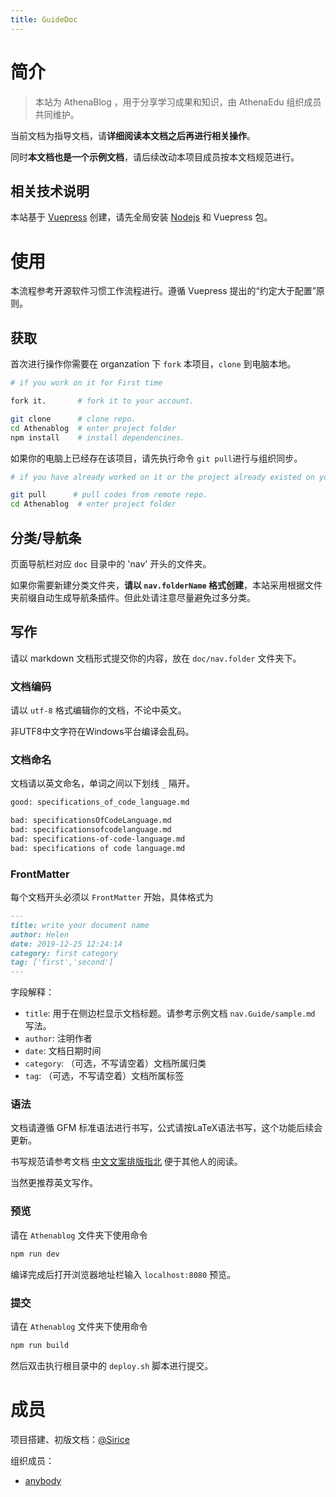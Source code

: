 ```yaml
---
title: GuideDoc
---
```

# 简介

> 本站为 AthenaBlog ，用于分享学习成果和知识，由 AthenaEdu 组织成员共同维护。

当前文档为指导文档，请**详细阅读本文档之后再进行相关操作**。

同时**本文档也是一个示例文档**，请后续改动本项目成员按本文档规范进行。

## 相关技术说明

本站基于 [Vuepress](https://vuepress.vuejs.org) 创建，请先全局安装 [Nodejs](https://nodejs.org/en/) 和 Vuepress 包。


# 使用

本流程参考开源软件习惯工作流程进行。遵循 Vuepress 提出的“约定大于配置”原则。

## 获取

首次进行操作你需要在 organzation 下 `fork` 本项目，`clone` 到电脑本地。

```bash
# if you work on it for First time

fork it.       # fork it to your account.

git clone      # clone repo.
cd Athenablog  # enter project folder
npm install    # install dependencines.
```

如果你的电脑上已经存在该项目，请先执行命令 `git pull`进行与组织同步。

```bash
# if you have already worked on it or the project already existed on your computer.

git pull      # pull codes from remote repo.
cd Athenablog  # enter project folder
```

## 分类/导航条

页面导航栏对应 `doc` 目录中的 'nav' 开头的文件夹。

如果你需要新建分类文件夹，**请以 `nav.folderName` 格式创建**，本站采用根据文件夹前缀自动生成导航条插件。但此处请注意尽量避免过多分类。

## 写作

请以 markdown 文档形式提交你的内容，放在 `doc/nav.folder` 文件夹下。

### 文档编码

请以 `utf-8` 格式编辑你的文档，不论中英文。

非UTF8中文字符在Windows平台编译会乱码。

### 文档命名

文档请以英文命名，单词之间以下划线 `_` 隔开。
```bash
good: specifications_of_code_language.md

bad: specificationsOfCodeLanguage.md
bad: specificationsofcodelanguage.md
bad: specifications-of-code-language.md
bad: specifications of code language.md
```
### FrontMatter

每个文档开头必须以 `FrontMatter` 开始，具体格式为
```markdown
---
title: write your document name
author: Helen
date: 2019-12-25 12:24:14
category: first category
tag: ['first','second']
---
```
字段解释：

- `title`: 用于在侧边栏显示文档标题。请参考示例文档 `nav.Guide/sample.md` 写法。
- `author`: 注明作者
- `date`: 文档日期时间
- `category`: （可选，不写请空着）文档所属归类
- `tag`: （可选，不写请空着）文档所属标签

### 语法

文档请遵循 GFM 标准语法进行书写，公式请按LaTeX语法书写，这个功能后续会更新。

书写规范请参考文档 [中文文案排版指北](https://github.com/sparanoid/chinese-copywriting-guidelines) 便于其他人的阅读。

当然更推荐英文写作。

### 预览
请在 `Athenablog` 文件夹下使用命令
```bash
npm run dev
```
编译完成后打开浏览器地址栏输入 `localhost:8080` 预览。

### 提交
请在 `Athenablog` 文件夹下使用命令
```bash
npm run build
```
然后双击执行根目录中的 `deploy.sh` 脚本进行提交。

# 成员

项目搭建、初版文档：[@Sirice](https://github.com/Siricee)

组织成员：
- [anybody](github-link)